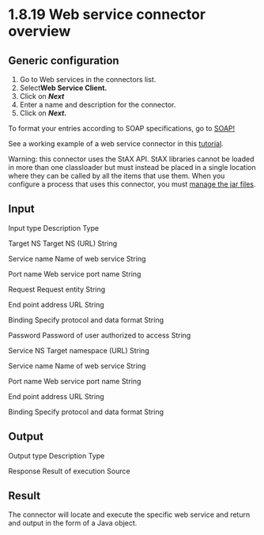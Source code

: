 # 1.8.19 Web service connector overview

## Generic configuration

1. Go to Web services in the connectors list. 
2. Select**Web Service Client.**
3. Click on _**Next**_
4. Enter a name and description for the connector.
5. Click on _**Next.**_

To format your entries according to SOAP specifications, go to [SOAP!](http://www.w3.org/TR/soap12-part1/#intro)

See a working example of a web service connector in this [tutorial](web-service-tutorial.md).

Warning: this connector uses the StAX API. StAX libraries cannot be loaded in more than one classloader but must instead be placed in a single location where they can be called by all the items that use them. 
When you configure a process that uses this connector, you must [manage the jar files](manage-jar-files.md).

## Input
Input type
Description
Type

Target NS
Target NS (URL)
String

Service name
Name of web service
String

Port name
Web service port name
String

Request
Request entity
String

End point address
URL
String

Binding
Specify protocol and data format
String

Password
Password of user authorized to access
String

Service NS
Target namespace (URL)
String

Service name
Name of web service
String

Port name
Web service port name
String

End point address
URL
String

Binding
Specify protocol and data format
String

## Output
Output type
Description
Type

Response
Result of execution
Source

## Result

The connector will locate and execute the specific web service and return and output in the form of a Java object.
